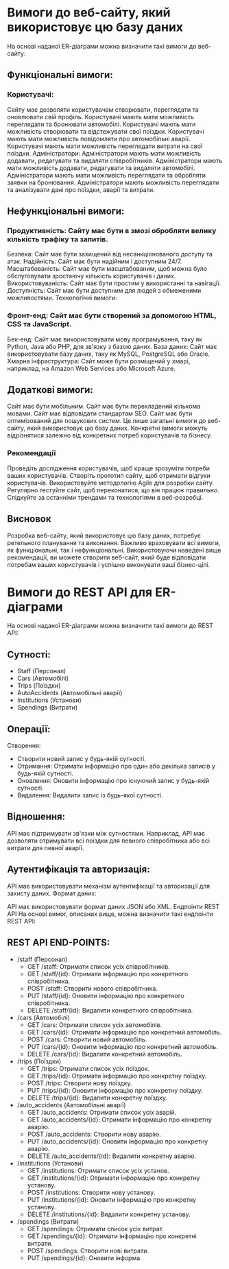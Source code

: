 # Вимоги до веб-сайту, який використовує цю базу даних
На основі наданої ER-діаграми можна визначити такі вимоги до веб-сайту:

## Функціональні вимоги:

### Користувачі:
Сайту має дозволяти користувачам створювати, переглядати та оновлювати свій профіль.
Користувачі мають мати можливість переглядати та бронювати автомобілі.
Користувачі мають мати можливість створювати та відстежувати свої поїздки.
Користувачі мають мати можливість повідомляти про автомобільні аварії.
Користувачі мають мати можливість переглядати витрати на свої поїздки.
Адміністратори:
Адміністратори мають мати можливість додавати, редагувати та видаляти співробітників.
Адміністратори мають мати можливість додавати, редагувати та видаляти автомобілі.
Адміністратори мають мати можливість переглядати та обробляти заявки на бронювання.
Адміністратори мають можливість переглядати та аналізувати дані про поїздки, аварії та витрати.
## Нефункціональні вимоги:

### Продуктивність: Сайту має бути в змозі обробляти велику кількість трафіку та запитів.
Безпека: Сайт має бути захищений від несанкціонованого доступу та атак.
Надійність: Сайт має бути надійним і доступним 24/7.
Масштабованість: Сайт має бути масштабованим, щоб можна було обслуговувати зростаючу кількість користувачів і даних.
Використовуваність: Сайт має бути простим у використанні та навігації.
Доступність: Сайт має бути доступним для людей з обмеженими можливостями.
Технологічні вимоги:

### Фронт-енд: Сайт має бути створений за допомогою HTML, CSS та JavaScript.
Бек-енд: Сайт має використовувати мову програмування, таку як Python, Java або PHP, для зв'язку з базою даних.
База даних: Сайт має використовувати базу даних, таку як MySQL, PostgreSQL або Oracle.
Хмарна інфраструктура: Сайт може бути розміщений у хмарі, наприклад, на Amazon Web Services або Microsoft Azure.
## Додаткові вимоги:

Сайт має бути мобільним.
Сайт має бути перекладений кількома мовами.
Сайт має відповідати стандартам SEO.
Сайт має бути оптимізований для пошукових систем.
Це лише загальні вимоги до веб-сайту, який використовує цю базу даних. Конкретні вимоги можуть відрізнятися залежно від конкретних потреб користувачів та бізнесу.

### Рекомендації
Проведіть дослідження користувачів, щоб краще зрозуміти потреби ваших користувачів.
Створіть прототип сайту, щоб отримати відгуки користувачів.
Використовуйте методологію Agile для розробки сайту.
Регулярно тестуйте сайт, щоб переконатися, що він працює правильно.
Слідкуйте за останніми трендами та технологіями в веб-розробці.
## Висновок
Розробка веб-сайту, який використовує цю базу даних, потребує ретельного планування та виконання. Важливо враховувати всі вимоги, як функціональні, так і нефункціональні. Використовуючи наведені вище рекомендації, ви можете створити веб-сайт, який буде відповідати потребам ваших користувачів і успішно виконувати ваші бізнес-цілі.

# Вимоги до REST API для ER-діаграми
На основі наданої ER-діаграми можна визначити такі вимоги до REST API:

## Сутності:

* Staff (Персонал)
* Cars (Автомобілі)
* Trips (Поїздки)
* AutoAccidents (Автомобільні аварії)
* Institutions (Установи)
* Spendings (Витрати)

## Операції:

Створення: 
* Створити новий запис у будь-якій сутності.
* Отримання: Отримати інформацію про один або декілька записів у будь-якій сутності.
* Оновлення: Оновити інформацію про існуючий запис у будь-якій сутності.
* Видалення: Видалити запис із будь-якої сутності.
## Відношення:

API має підтримувати зв'язки між сутностями. Наприклад, API має дозволяти отримувати всі поїздки для певного співробітника або всі витрати для певної аварії.

## Аутентифікація та авторизація:

API має використовувати механізм аутентифікації та авторизації для захисту даних.
Формат даних:

API має використовувати формат даних JSON або XML.
Ендпоінти REST API
На основі вимог, описаних вище, можна визначити такі ендпоінти REST API:

## REST API END-POINTS:

* /staff (Персонал)
    * GET /staff: Отримати список усіх співробітників.
    * GET /staff/{id}: Отримати інформацію про конкретного співробітника.
    * POST /staff: Створити нового співробітника.
    * PUT /staff/{id}: Оновити інформацію про конкретного співробітника.
    * DELETE /staff/{id}: Видалити конкретного співробітника.
* /cars (Автомобілі)
    * GET /cars: Отримати список усіх автомобілів.
    * GET /cars/{id}: Отримати інформацію про конкретний автомобіль.
    * POST /cars: Створити новий автомобіль.
    * PUT /cars/{id}: Оновити інформацію про конкретний автомобіль.
    * DELETE /cars/{id}: Видалити конкретний автомобіль.
* /trips (Поїздки)
    * GET /trips: Отримати список усіх поїздок.
    * GET /trips/{id}: Отримати інформацію про конкретну поїздку.
    * POST /trips: Створити нову поїздку.
    * PUT /trips/{id}: Оновити інформацію про конкретну поїздку.
    * DELETE /trips/{id}: Видалити конкретну поїздку.
* /auto_accidents (Автомобільні аварії)
    * GET /auto_accidents: Отримати список усіх аварій.
    * GET /auto_accidents/{id}: Отримати інформацію про конкретну аварію.
    * POST /auto_accidents: Створити нову аварію.
    * PUT /auto_accidents/{id}: Оновити інформацію про конкретну аварію.
    * DELETE /auto_accidents/{id}: Видалити конкретну аварію.
* /institutions (Установи)
    * GET /institutions: Отримати список усіх установ.
    * GET /institutions/{id}: Отримати інформацію про конкретну установу.
    * POST /institutions: Створити нову установу.
    * PUT /institutions/{id}: Оновити інформацію про конкретну установу.
    * DELETE /institutions/{id}: Видалити конкретну установу.
* /spendings (Витрати)
    * GET /spendings: Отримати список усіх витрат.
    * GET /spendings/{id}: Отримати інформацію про конкретні витрати.
    * POST /spendings: Створити нові витрати.
    * PUT /spendings/{id}: Оновити інформа